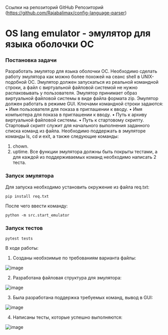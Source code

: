 Ссылки на репозиторий
GitHub Репозиторий (https://github.com/Rajabalimax/config-language-parser)
# OS lang emulator - эмулятор для языка оболочки ОС
### Постановка задачи

Разработать эмулятор для языка оболочки ОС. Необходимо сделать работу
эмулятора как можно более похожей на сеанс shell в UNIX-подобной ОС.
Эмулятор должен запускаться из реальной командной строки, а файл с
виртуальной файловой системой не нужно распаковывать у пользователя.
Эмулятор принимает образ виртуальной файловой системы в виде файла формата
zip. Эмулятор должен работать в режиме GUI.
Ключами командной строки задаются:
• Имя пользователя для показа в приглашении к вводу.
• Имя компьютера для показа в приглашении к вводу.
• Путь к архиву виртуальной файловой системы.
• Путь к стартовому скрипту.
Стартовый скрипт служит для начального выполнения заданного списка
команд из файла.
Необходимо поддержать в эмуляторе команды ls, cd и exit, а также
следующие команды:
1. chown.
2. uptime.
Все функции эмулятора должны быть покрыты тестами, а для каждой из
поддерживаемых команд необходимо написать 2 теста.



### Запуск эмулятора

Для запуска необходимо установить окружение из файла req.txt:

```
pip install req.txt
```

После чего ввести команду:

```
python -m src.start_emulator
```

### Запуск тестов

```
pytest tests
```


В ходе работы:

1. Созданы необхоимые по требованиям варианта файлы:

![image](https://github.com/user-attachments/assets/19690800-85b4-440a-b467-ef9079387dc4)

2. Разработана файловая структура для эмулятора:

![image](https://github.com/user-attachments/assets/eedac9d5-8937-4921-bdc3-5403fc0ac667)

3. Была разработана поддержка требуемых команд, вывод в GUI:
   
![image](https://github.com/user-attachments/assets/e7dec2c7-bd68-40dd-8e7e-69ff84957f1e)

4. Написаны тесты, которые успешно выполняются:

![image](https://github.com/user-attachments/assets/1e70a771-9dd9-49e5-9e7e-d6e001a23354)

